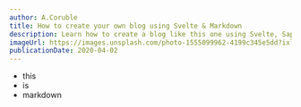 ```yaml
---
author: A.Coruble
title: How to create your own blog using Svelte & Markdown
description: Learn how to create a blog like this one using Svelte, Sapper & Markdown.
imageUrl: https://images.unsplash.com/photo-1555099962-4199c345e5dd?ixlib=rb-1.2.1&ixid=eyJhcHBfaWQiOjEyMDd9&auto=format&fit=crop&w=2250&q=80
publicationDate: 2020-04-02
---
```


- this
- is
- markdown
